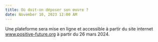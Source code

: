 ```yaml
---
title: Où doit-on déposer son œuvre ?
date: November 10, 2023 12:00 AM
---
```

Une plateforme sera mise en ligne et accessible à partir du site internet www.positive-future.org à partir du 26 mars 2024.